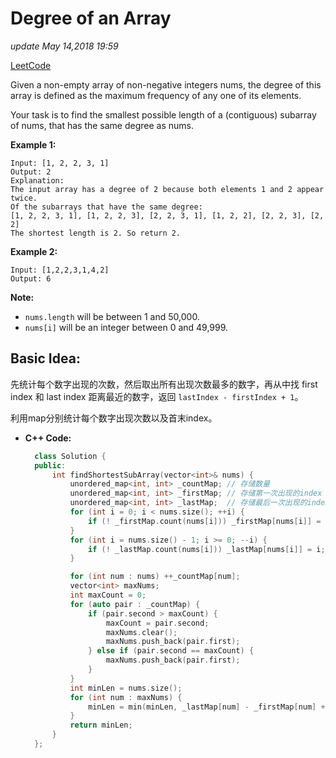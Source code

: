 # Degree of an Array

_update May 14,2018 19:59_

[LeetCode](https://leetcode.com/problems/degree-of-an-array/description/)

Given a non-empty array of non-negative integers nums, the degree of this array is defined as the maximum frequency of any one of its elements.

Your task is to find the smallest possible length of a \(contiguous\) subarray of nums, that has the same degree as nums.

**Example 1:**

```text
Input: [1, 2, 2, 3, 1]
Output: 2
Explanation: 
The input array has a degree of 2 because both elements 1 and 2 appear twice.
Of the subarrays that have the same degree:
[1, 2, 2, 3, 1], [1, 2, 2, 3], [2, 2, 3, 1], [1, 2, 2], [2, 2, 3], [2, 2]
The shortest length is 2. So return 2.
```

**Example 2:**

```text
Input: [1,2,2,3,1,4,2]
Output: 6
```

**Note:**

* `nums.length` will be between 1 and 50,000.
* `nums[i]` will be an integer between 0 and 49,999.

## Basic Idea:

先统计每个数字出现的次数，然后取出所有出现次数最多的数字，再从中找 first index 和 last index 距离最近的数字，返回 `lastIndex - firstIndex + 1`。

利用map分别统计每个数字出现次数以及首末index。

* **C++ Code:**

  ```cpp
    class Solution {
    public:
        int findShortestSubArray(vector<int>& nums) {
            unordered_map<int, int> _countMap; // 存储数量
            unordered_map<int, int> _firstMap; // 存储第一次出现的index
            unordered_map<int, int> _lastMap;  // 存储最后一次出现的index
            for (int i = 0; i < nums.size(); ++i) {
                if (! _firstMap.count(nums[i])) _firstMap[nums[i]] = i;
            }
            for (int i = nums.size() - 1; i >= 0; --i) {
                if (! _lastMap.count(nums[i])) _lastMap[nums[i]] = i;
            }

            for (int num : nums) ++_countMap[num];
            vector<int> maxNums;
            int maxCount = 0;
            for (auto pair : _countMap) {
                if (pair.second > maxCount) {
                    maxCount = pair.second;
                    maxNums.clear();
                    maxNums.push_back(pair.first);
                } else if (pair.second == maxCount) {
                    maxNums.push_back(pair.first);
                }
            }
            int minLen = nums.size();
            for (int num : maxNums) {
                minLen = min(minLen, _lastMap[num] - _firstMap[num] + 1);
            }
            return minLen;
        }
    };
  ```

